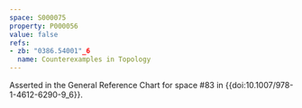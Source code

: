```yaml
---
space: S000075
property: P000056
value: false
refs:
- zb: "0386.54001"_6
  name: Counterexamples in Topology
---
```


Asserted in the General Reference Chart for space #83 in
{{doi:10.1007/978-1-4612-6290-9_6}}.

